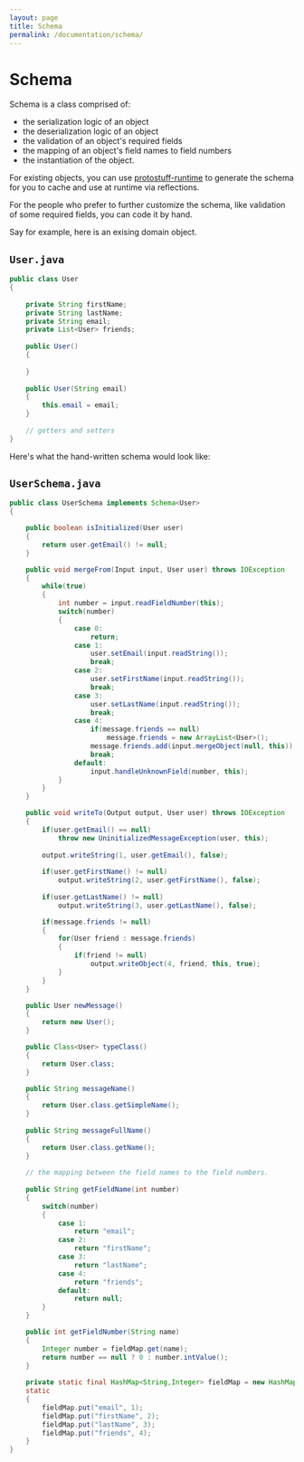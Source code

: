 ```yaml
---
layout: page
title: Schema
permalink: /documentation/schema/
---
```

# Schema

Schema is a class comprised of:

* the serialization logic of an object
* the deserialization logic of an object
* the validation of an object's required fields
* the mapping of an object's field names to field numbers
* the instantiation of the object.

For existing objects, you can use [protostuff-runtime](/documentation/runtime-schema) to generate the
schema for you to cache and use at runtime via reflections.

For the people who prefer to further customize the schema, like validation of some required fields, 
you can code it by hand.

Say for example, here is an exising domain object.

## `User.java`

```java
public class User
{
    
    private String firstName;
    private String lastName;
    private String email;
    private List<User> friends;
    
    public User()
    {
    
    }
    
    public User(String email)
    {
        this.email = email;
    }
    
    // getters and setters
}
```

Here's what the hand-written schema would look like:

## `UserSchema.java` ##

```java
public class UserSchema implements Schema<User>
{

    public boolean isInitialized(User user)
    {
        return user.getEmail() != null;
    }

    public void mergeFrom(Input input, User user) throws IOException
    {
        while(true)
        {
            int number = input.readFieldNumber(this);
            switch(number)
            {
                case 0:
                    return;
                case 1:
                    user.setEmail(input.readString());
                    break;
                case 2:
                    user.setFirstName(input.readString());
                    break;
                case 3:
                    user.setLastName(input.readString());
                    break;
                case 4:
                    if(message.friends == null)
                        message.friends = new ArrayList<User>();
                    message.friends.add(input.mergeObject(null, this));
                    break;
                default:
                    input.handleUnknownField(number, this);
            }
        }
    }

    public void writeTo(Output output, User user) throws IOException
    {
        if(user.getEmail() == null)
            throw new UninitializedMessageException(user, this);
        
        output.writeString(1, user.getEmail(), false);
        
        if(user.getFirstName() != null)
            output.writeString(2, user.getFirstName(), false);
        
        if(user.getLastName() != null)
            output.writeString(3, user.getLastName(), false);

        if(message.friends != null)
        {
            for(User friend : message.friends)
            {
                if(friend != null)
                    output.writeObject(4, friend, this, true);
            }
        }
    }

    public User newMessage()
    {
        return new User();
    }

    public Class<User> typeClass()
    {
        return User.class;
    }

    public String messageName()
    {
        return User.class.getSimpleName();
    }
    
    public String messageFullName()
    {
        return User.class.getName();
    }
    
    // the mapping between the field names to the field numbers.
    
    public String getFieldName(int number)
    {
        switch(number)
        {
            case 1:
                return "email";
            case 2:
                return "firstName";
            case 3:
                return "lastName";
            case 4:
                return "friends";
            default:
                return null;
        }
    }

    public int getFieldNumber(String name)
    {
        Integer number = fieldMap.get(name);
        return number == null ? 0 : number.intValue();
    }
    
    private static final HashMap<String,Integer> fieldMap = new HashMap<String,Integer>();    
    static
    {
        fieldMap.put("email", 1);
        fieldMap.put("firstName", 2);
        fieldMap.put("lastName", 3);
        fieldMap.put("friends", 4);
    }
}
```